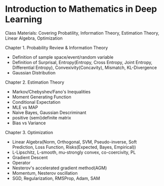 # Introduction to Mathematics in Deep Learning

Class Materials:
Covering Probatility, Information Theory, Estimation Theory, Linear Algebra, Optimization



Chapter 1. Probability Review & Information Theory
- Definition of sample space/event/random variable
- Definition of Surprisal, Entropy(Entropy, Cross Entropy, Joint Entropy, Differential Entropy), Convexivity(Concavity), Mismatch, KL-Divergence
- Gaussian Distribution

Chapter 2. Estimation Theory
- Markov/Chebyshev/Fano's Inequalities
- Moment Generating Function
- Conditional Expectation
- MLE vs MAP
- Naive Bayes, Gaussian Descriminant
- positive (semi)definite matrix
- Bias vs Variance

Chapter 3. Optimization
- Linear Algebra(Norm, Orthogonal, SVM, Pseudo-inverse, Soft Prediction, Loss Function, Risks(Expected, Bayes, Empirical))
- L-Lipschitz, L-smooth, mu-strongly convex, co-coercivity, PL
- Gradient Descent
- Operator
- Nesterov's accelerated gradient method(AGM)
- Momentum, Nesterov oscillation
- SGD, Regularization, RMSProp, Adam, SAM
